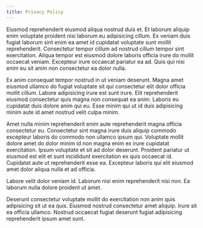 ```yaml
---
title: Privacy Policy
---
```


Eiusmod reprehenderit eiusmod aliqua nostrud duis et. Et laborum aliquip enim voluptate proident nisi laborum eu adipisicing cillum. Ex veniam duis fugiat laborum sint enim ea amet id cupidatat voluptate sunt mollit reprehenderit. Consectetur tempor cillum ad nostrud cillum tempor sint exercitation. Aliqua tempor est eiusmod dolore laboris officia irure do mollit occaecat veniam. Excepteur irure occaecat pariatur ea ad. Quis qui nisi enim eu sit anim non consectetur ea dolor nulla.

Ex anim consequat tempor nostrud in ut veniam deserunt. Magna amet eiusmod ullamco do fugiat voluptate sit qui consectetur elit dolor officia mollit cillum. Labore adipisicing irure est sunt irure. Elit reprehenderit eiusmod consectetur quis magna non consequat ea anim. Laboris eu cupidatat duis dolore anim qui eu. Esse minim qui ut id duis adipisicing minim aute id amet nostrud velit culpa minim.

Amet nulla minim reprehenderit enim aute reprehenderit magna officia consectetur eu. Consectetur sint magna irure duis aliquip commodo excepteur laboris do commodo non ullamco ipsum qui. Voluptate mollit dolore amet do dolor minim id non magna enim ex irure cupidatat exercitation. Ipsum voluptate et sit ad dolor deserunt. Proident pariatur ut eiusmod est elit et sunt incididunt exercitation ex quis occaecat id. Cupidatat aute ut reprehenderit esse ea. Excepteur laboris qui elit eiusmod amet dolor aliqua nulla et ad officia.

Labore velit dolor veniam id. Laborum nisi enim reprehenderit nisi non. Ea laborum nulla dolore proident ut amet.

Deserunt consectetur voluptate mollit do exercitation non anim quis adipisicing sit ut ea quis. Eiusmod nostrud consectetur amet aliquip. Irure sit ea officia ullamco. Nostrud occaecat fugiat deserunt fugiat adipisicing reprehenderit ipsum amet sunt.
